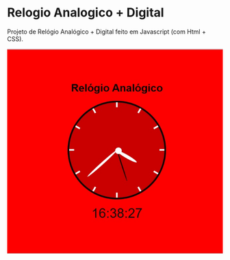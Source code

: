 # Relogio Analogico + Digital
Projeto de Relógio Analógico + Digital feito em Javascript (com Html + CSS).

<img src="Foto 1.jpg">